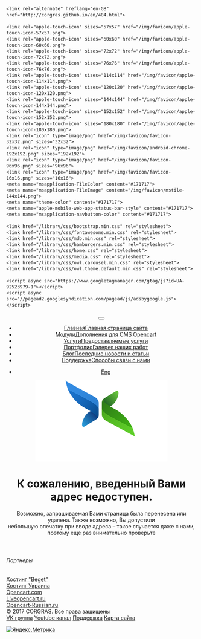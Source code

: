 <!DOCTYPE html>
<html lang="ru">
<head>
	<meta charset="utf-8">
	<base href="https://corgras.github.io/">
	<meta http-equiv="X-UA-Compatible" content="IE=edge">
	<meta name="viewport" content="width=device-width, initial-scale=1">
	<title>404 Ошибка - Введенный адрес недоступен</title>
	<meta name="description" content="CORGRAS - Дополнения для интернет-магазинов на базе CMS OpenCart">
	<meta property="og:title" content="CORGRAS - 404 Ошибка">
	<meta property="og:type" content="website">
	<meta property="og:image" content="https://corgras.github.io/img/logo/logo.png">
	<meta property="og:url" content="https://corgras.github.io/">
	<meta property="og:site_name" content="corgras.github.io">
	
	<link rel="alternate" hreflang="en-GB" href="http://corgras.github.io/en/404.html">
	
	<link rel="apple-touch-icon" sizes="57x57" href="/img/favicon/apple-touch-icon-57x57.png">
	<link rel="apple-touch-icon" sizes="60x60" href="/img/favicon/apple-touch-icon-60x60.png">
	<link rel="apple-touch-icon" sizes="72x72" href="/img/favicon/apple-touch-icon-72x72.png">
	<link rel="apple-touch-icon" sizes="76x76" href="/img/favicon/apple-touch-icon-76x76.png">
	<link rel="apple-touch-icon" sizes="114x114" href="/img/favicon/apple-touch-icon-114x114.png">
	<link rel="apple-touch-icon" sizes="120x120" href="/img/favicon/apple-touch-icon-120x120.png">
	<link rel="apple-touch-icon" sizes="144x144" href="/img/favicon/apple-touch-icon-144x144.png">
	<link rel="apple-touch-icon" sizes="152x152" href="/img/favicon/apple-touch-icon-152x152.png">
	<link rel="apple-touch-icon" sizes="180x180" href="/img/favicon/apple-touch-icon-180x180.png">
	<link rel="icon" type="image/png" href="/img/favicon/favicon-32x32.png" sizes="32x32">
	<link rel="icon" type="image/png" href="/img/favicon/android-chrome-192x192.png" sizes="192x192">
	<link rel="icon" type="image/png" href="/img/favicon/favicon-96x96.png" sizes="96x96">
	<link rel="icon" type="image/png" href="/img/favicon/favicon-16x16.png" sizes="16x16">
	<meta name="msapplication-TileColor" content="#171717">
	<meta name="msapplication-TileImage" content="/img/favicon/mstile-144x144.png">
	<meta name="theme-color" content="#171717">
	<meta name="apple-mobile-web-app-status-bar-style" content="#171717">
	<meta name="msapplication-navbutton-color" content="#171717">
	
	<link href="/library/css/bootstrap.min.css" rel="stylesheet">
	<link href="/library/css/fontawesome.min.css" rel="stylesheet">
	<link href="/library/css/mdb.min.css" rel="stylesheet">
	<link href="/library/css/hamburgers.min.css" rel="stylesheet">
	<link href="/library/css/home.css" rel="stylesheet">
	<link href="/library/css/media.css" rel="stylesheet">
	<link href="/library/css/owl.carousel.min.css" rel="stylesheet">
	<link href="/library/css/owl.theme.default.min.css" rel="stylesheet">

	<script async src="https://www.googletagmanager.com/gtag/js?id=UA-92523979-1"></script>
	<script async src="//pagead2.googlesyndication.com/pagead/js/adsbygoogle.js"></script>
</head>
<body>
  <header class="flex align-items-center">
	<div class="menu-block">
	  <button class="hamburger hamburger--spin-r menu-btn" type="button">
		<span class="hamburger-box">
		  <span class="hamburger-inner"></span>
		</span>
	  </button>
	</div>
	<nav class="menu-nav">
	  <ul class="menu">
		<li><a href="/"><i class="fal fa-home"></i><span>Главная</span><span>Главная страница сайта</span></a></li>
		<li><a href="/product.html"><i class="fal fa-archive"></i><span>Модули</span><span>Дополнения для CMS Opencart</span></a></li>
		<li><a href="/services.html"><i class="fal fa-clipboard-list"></i><span>Услуги</span><span>Предоставляемые услуги</span></a></li>
		<li><a href="/portfolio.html"><i class="fal fa-images"></i><span>Портфолио</span><span>Галерея наших работ</span></a></li>
		<li><a href="/blog.html"><i class="fal fa-rss"></i><span>Блог</span><span>Последние новости и статьи</span></a></li>
		<li><a href="/support.html"><i class="fal fa-life-ring"></i><span>Поддержка</span><span>Способы связи с нами</span></a></li>
	  </ul>
	</nav>
	<div class="lang-menu-block">
	  <nav class="lang-nav">
		<ul class="menu">
		  <li><a href="/en/404.html" hreflang="en">Eng</a></li>
		</ul>
	  </nav>
	</div>
	<div class="container-fluid header-content">
	  <div class="logo text-center">
		<object type="image/svg+xml" data="/img/logo/logo.svg" >
			<img src="/img/logo/logo.png" alt="«CORGRAS»" class="img-responsive">
		</object>
	  </div>
	  <div class="header-title">
		<h1>К сожалению, введенный Вами адрес недоступен.</h1>
		<p class="d-none d-sm-block">Возможно, запрашиваемая Вами страница была перенесена или удалена. Также возможно, Вы допустили <br>небольшую опечатку при вводе адреса – такое случается даже с нами, поэтому еще раз внимательно проверьте</p>
	  </div>
	</div>
	<div class="social d-md-none d-xl-none">
	  <a href="https://vk.com/corgras" class="icons-sm"><i class="icons fab fa-vk"></i></a>
	  <a href="https://www.youtube.com/channel/UC5tI7DjZD0TNDDm3PKv07lQ" class="icons-sm"><i class="icons fab fa-youtube"></i></a>
	</div>
  </header>
  <section class="s-block-2 partner">
	<div class="container">
	  <div class="row justify-content-md-center">
		<div class="col-sm-12">
		  <div class="footer-ribbon">
			<h6>Партнеры</h6>
		  </div>
		  <div class="owl-carousel owl-theme partners" id="owl-carousel-partners">
			<div class="col text-center">
			  <a href="https://beget.com/?id=199204" target="_blank">
				<i class="icons fal fa-server"></i>
				<span>Хостинг "Beget"</span>
			  </a>
			</div>
			<div class="col text-center">
			  <a href="https://ukraine.com.ua/?page=26391" title="Хостинг Украина" target="_blank">
				<i class="icons fal fa-server"></i>
				<span>Хостинг Украина</span>
			  </a>
			</div>
			<div class="col text-center">
			  <a href="https://www.opencart.com/index.php?route=marketplace/extension&filter_member=RoS" target="_blank">
				<i class="icons fab fa-opencart"></i>
				<span>Opencart.com</span>
			  </a>
			</div>
			<div class="col text-center">
			  <a href="https://liveopencart.ru/ros" target="_blank">
				<i class="icons fab fa-opencart"></i>
				<span>Liveopencart.ru</span>
			  </a>
			</div>
			<div class="col text-center">
			  <a href="https://shop.opencart-russia.ru/ros" target="_blank">
				<i class="icons fab fa-opencart"></i>
				<span>Opencart-Russian.ru</span>
			  </a>
			</div>
		  </div>
		</div>
	  </div>
	</div>
  </section>
  <footer class="text-center">
	<div class="container">
	  <div class="row">
		<div class="col-sm-12 col-md-6 copyrights">
		  <div class="copyright">© 2017 CORGRAS. Все права защищены</div>
		</div>
		<div class="col-sm-12 col-md-6 info">
		  <a href="https://vk.com/corgras">VK группа</a>
		  <a href="https://www.youtube.com/channel/UC5tI7DjZD0TNDDm3PKv07lQ">Youtube канал</a>
		  <a class="sitemap" href="/support.html">Поддержка</a>
		  <a class="sitemap" href="/sitemap.html">Карта сайта</a>
		</div>
	  </div>
	</div>
  </footer>
<!-- SCRIPTS -->
<script src="/library/js/jquery-3.3.1.min.js"></script>
<script src="/library/js/numscroller-1.0.js"></script>
<script src="/library/js/popper.min.js"></script>
<script src="/library/js/bootstrap.min.js"></script>
<script src="/library/js/mdb.min.js"></script>
<script src="/library/js/owl.carousel.min.js"></script>
<script src="/library/js/common.js"></script>

<!-- Analytics -->
<script>
	window.dataLayer = window.dataLayer || [];
	function gtag(){dataLayer.push(arguments);}
	gtag('js', new Date());
	gtag('config', 'UA-92523979-1');
</script>

<!-- Adsense -->
<script>
	(adsbygoogle = window.adsbygoogle || []).push({
		google_ad_client: "ca-pub-3691122404353666",
		enable_page_level_ads: true
	});
</script>

<!-- Yandex.Metrika informer -->
<a href="https://metrika.yandex.ru/stat/?id=43028959&amp;from=informer" target="_blank" rel="nofollow" class="d-none"><img src="https://informer.yandex.ru/informer/43028959/3_0_FFFFFFFF_EFEFEFFF_0_pageviews" style="width:88px; height:31px; border:0;" alt="Яндекс.Метрика" title="Яндекс.Метрика: данные за сегодня (просмотры, визиты и уникальные посетители)" class="ym-advanced-informer" data-cid="43028959" data-lang="ru" /></a> 
<!-- /Yandex.Metrika informer -->
<!-- Yandex.Metrika counter -->
<script> (function (d, w, c) { (w[c] = w[c] || []).push(function() { try { w.yaCounter43028959 = new Ya.Metrika({ id:43028959, clickmap:true, trackLinks:true, accurateTrackBounce:true, webvisor:true }); } catch(e) { } }); var n = d.getElementsByTagName("script")[0], s = d.createElement("script"), f = function () { n.parentNode.insertBefore(s, n); }; s.type = "text/javascript"; s.async = true; s.src = "https://d31j93rd8oukbv.cloudfront.net/metrika/watch_ua.js"; if (w.opera == "[object Opera]") { d.addEventListener("DOMContentLoaded", f, false); } else { f(); } })(document, window, "yandex_metrika_callbacks"); </script> 
<noscript><div><img src="https://mc.yandex.ru/watch/43028959" style="position:absolute; left:-9999px;" alt="" /></div></noscript>
<!-- /Yandex.Metrika counter -->
</body>
</html>